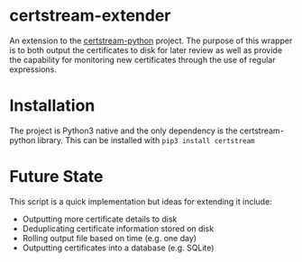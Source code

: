 # certstream-extender

An extension to the [certstream-python](https://github.com/CaliDog/certstream-python/) project. The purpose of this wrapper is to both output the certificates to disk for later review as well as provide the capability for monitoring new certificates through the use of regular expressions.

# Installation
The project is Python3 native and the only dependency is the certstream-python library. This can be installed with `pip3 install certstream`

# Future State
This script is a quick implementation but ideas for extending it include:
* Outputting more certificate details to disk
* Deduplicating certificate information stored on disk
* Rolling output file based on time (e.g. one day)
* Outputting certificates into a database (e.g. SQLite)
